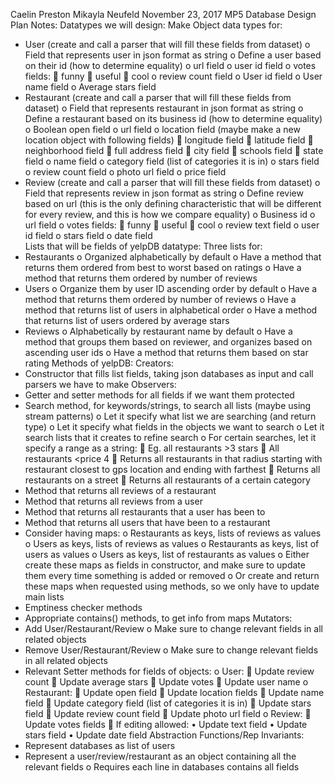 Caelin Preston
Mikayla Neufeld
November 23, 2017
MP5 Database Design Plan Notes:
Datatypes we will design:
	Make Object data types for:
- User (create and call a parser that will fill these fields from dataset)
	o	Field that represents user in json format as string
	o	Define a user based on their id (how to determine equality)
	o	url field
	o	user id field
	o	votes fields:
			funny
			useful
			cool
	o	review count field
	o	User id field
	o	User name field
	o	Average stars field
- Restaurant (create and call a parser that will fill these fields from dataset)
	o	Field that represents restaurant in json format as string
	o	Define a restaurant based on its business id (how to determine equality)
	o	Boolean open field
	o	url field
	o	location field (maybe make a new location object with following fields)
			longitude field
			latitude field
			neighborhood field
			full address field
			city field
			schools field
			state field
	o	name field
	o	category field (list of categories it is in)
	o	stars field
	o	review count field
	o	photo url field
	o	price field
- Review (create and call a parser that will fill these fields from dataset)
	o	Field that represents review in json format as string
	o	Define review based on url (this is the only defining characteristic that will be different for every review, and this is how we compare equality)
	o	Business id
	o	url field
	o	votes fields:
			funny
			useful
			cool
	o	review text field
	o	user id field
	o	stars field
	o	date field	
Lists that will be fields of yelpDB datatype:
	Three lists for:
- Restaurants
	o	Organized alphabetically by default
	o	Have a method that returns them ordered from best to worst based on ratings
	o	Have a method that returns them ordered by number of reviews
- Users
	o	Organize them by user ID ascending order by default
	o	Have a method that returns them ordered by number of reviews
	o	Have a method that returns list of users in alphabetical order
	o	Have a method that returns list of users ordered by average stars
- Reviews
	o	Alphabetically by restaurant name by default
	o	Have a method that groups them based on reviewer, and organizes based on ascending user ids
	o	Have a method that returns them based on star rating
Methods of yelpDB:
Creators:
- Constructor that fills list fields, taking json databases as input and call parsers we have to make
Observers:
- Getter and setter methods for all fields if we want them protected
- Search method, for keywords/strings, to search all lists (maybe using stream patterns)
	o	Let it specify what list we are searching (and return type)
	o	Let it specify what fields in the objects we want to search 
	o	Let it search lists that it creates to refine search
	o	For certain searches, let it specify a range as a string:
			Eg. all restaurants >3 stars
			All restaurants <price 4
			Returns all restaurants in that radius starting with restaurant closest to gps location and ending with farthest
			Returns all restaurants on a street
			Returns all restaurants of a certain category
- Method that returns all reviews of a restaurant
- Method that returns all reviews from a user
- Method that returns all restaurants that a user has been to
- Method that returns all users that have been to a restaurant
- Consider having maps:
	o	Restaurants as keys, lists of reviews as values
	o	Users as keys, lists of reviews as values
	o	Restaurants as keys, list of users as values
	o	Users as keys, list of restaurants as values
	o	Either create these maps as fields in constructor, and make sure to update them every time something is added or removed
	o	Or create and return these maps when requested using methods, so we only have to update main lists
- Emptiness checker methods
- Appropriate contains() methods, to get info from maps
Mutators:
- Add User/Restaurant/Review
	o	Make sure to change relevant fields in all related objects
- Remove User/Restaurant/Review
	o	Make sure to change relevant fields in all related objects
- Relevant Setter methods for fields of objects:
	o	User:
			Update review count
			Update average stars
			Update votes
			Update user name
	o	Restaurant:
			Update open field
			Update location fields
			Update name field
			Update category field (list of categories it is in)
			Update stars field
			Update review count field
			Update photo url field
	o	Review:
			Update votes fields
			If editing allowed:
			•	Update text field
			•	Update stars field
			•	Update date field
Abstraction Functions/Rep Invariants:
- Represent databases as list of users
- Represent a user/review/restaurant as an object containing all the relevant fields
	o	Requires each line in databases contains all fields 


